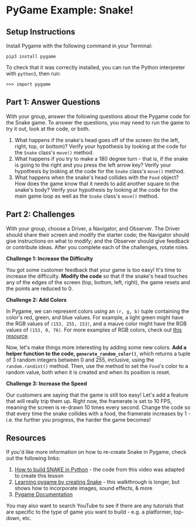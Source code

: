 # PyGame Example: Snake!

## Setup Instructions

Install Pygame with the following command in your Terminal:

```
pip3 install pygame
```

To check that it was correctly installed, you can run the Python interpreter with `python3`, then run:

```
>>> import pygame
```

## Part 1: Answer Questions

With your group, answer the following questions about the Pygame code for the Snake game. To answer the questions, you may need to run the game to try it out, look at the code, or both.

1. What happens if the snake's head goes off of the screen (to the left, right, top, or bottom)? Verify your hypothesis by looking at the code for the `Snake` class's `move()` method.
1. What happens if you try to make a 180 degree turn - that is, if the snake is going to the right and you press the left arrow key? Verify your hypothesis by looking at the code for the `Snake` class's `move()` method.
1. What happens when the snake's head collides with the `Food` object? How does the game know that it needs to add another square to the snake's body? Verify your hypothesis by looking at the code for the main game loop as well as the `Snake` class's `move()` method.

## Part 2: Challenges

With your group, choose a Driver, a Navigator, and Observer. The Driver should share their screen and modify the starter code; the Navigator should give instructions on what to modify; and the Observer should give feedback or contribute ideas. After you complete each of the challenges, rotate roles.

**Challenge 1: Increase the Difficulty**

You got some customer feedback that your game is too easy! It's time to increase the difficulty. **Modify the code** so that if the snake's head touches any of the edges of the screen (top, bottom, left, right), the game resets and the points are reduced to 0.

**Challenge 2: Add Colors**

In Pygame, we can represent colors using an `(r, g, b)` tuple containing the color's red, green, and blue values. For example, a light green might have the RGB values of `(153, 255, 153)`, and a mauve color might have the RGB values of `(153, 0, 76)`. For more examples of RGB colors, check out [this resource](https://www.rapidtables.com/web/color/RGB_Color.html).

Now, let's make things more interesting by adding some new colors. **Add a helper function to the code, `generate_random_color()`**, which returns a tuple of 3 random integers between 0 and 255, inclusive, using the `random.randint()` method. Then, use the method to set the `Food`'s color to a random value, both when it is created and when its position is reset.

**Challenge 3: Increase the Speed**

Our customers are saying that the game is still too easy! Let's add a feature that will really trip them up. Right now, the framerate is set to 10 FPS, meaning the screen is re-drawn 10 times every second. Change the code so that every time the snake collides with a food, the framerate increases by 1 - i.e. the further you progress, the harder the game becomes!

## Resources

If you'd like more information on how to re-create Snake in Pygame, check out the following links:

1. [How to build SNAKE in Python](https://www.youtube.com/watch?v=9bBgyOkoBQ0) - the code from this video was adapted to create this lesson
1. [Learning pygame by creating Snake](https://www.youtube.com/watch?v=QFvqStqPCRU) - this walkthrough is longer, but shows how to incorporate images, sound effects, & more
1. [Pygame Documentation](https://www.pygame.org/docs/)

You may also want to search YouTube to see if there are any tutorials that are specific to the type of game you want to build - e.g. a platformer, top-down, etc.